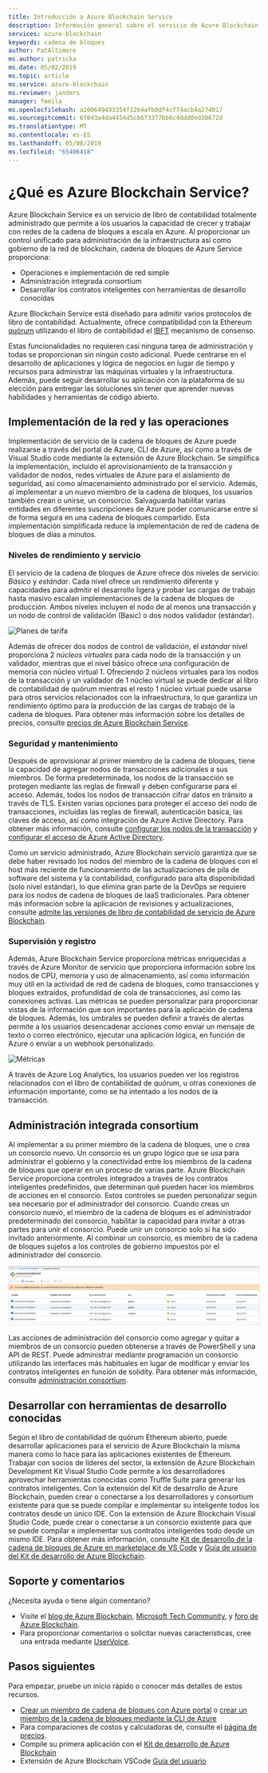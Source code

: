 ```yaml
---
title: Introducción a Azure Blockchain Service
description: Información general sobre el servicio de Azure Blockchain
services: azure-blockchain
keywords: cadena de bloques
author: PatAltimore
ms.author: patricka
ms.date: 05/02/2019
ms.topic: article
ms.service: azure-blockchain
ms.reviewer: janders
manager: femila
ms.openlocfilehash: a200649493354f1264afb0df4cf74acb4a274017
ms.sourcegitcommit: 6f043a4da4454d5cb673377bb6c4ddd0ed30672d
ms.translationtype: MT
ms.contentlocale: es-ES
ms.lasthandoff: 05/08/2019
ms.locfileid: "65406418"
---
```

# <a name="what-is-azure-blockchain-service"></a>¿Qué es Azure Blockchain Service?

Azure Blockchain Service es un servicio de libro de contabilidad totalmente administrado que permite a los usuarios la capacidad de crecer y trabajar con redes de la cadena de bloques a escala en Azure. Al proporcionar un control unificado para administración de la infraestructura así como gobierno de la red de blockchain, cadena de bloques de Azure Service proporciona:

* Operaciones e implementación de red simple
* Administración integrada consortium
* Desarrollar los contratos inteligentes con herramientas de desarrollo conocidas

Azure Blockchain Service está diseñado para admitir varios protocolos de libro de contabilidad. Actualmente, ofrece compatibilidad con la Ethereum [quórum](https://www.jpmorgan.com/Quorum) utilizando el libro de contabilidad el [IBFT](https://github.com/jpmorganchase/quorum/wiki/Quorum-Consensus) mecanismo de consenso.

Estas funcionalidades no requieren casi ninguna tarea de administración y todas se proporcionan sin ningún costo adicional. Puede centrarse en el desarrollo de aplicaciones y lógica de negocios en lugar de tiempo y recursos para administrar las máquinas virtuales y la infraestructura. Además, puede seguir desarrollar su aplicación con la plataforma de su elección para entregar las soluciones sin tener que aprender nuevas habilidades y herramientas de código abierto.

## <a name="network-deployment-and-operations"></a>Implementación de la red y las operaciones

Implementación de servicio de la cadena de bloques de Azure puede realizarse a través del portal de Azure, CLI de Azure, así como a través de Visual Studio code mediante la extensión de Azure Blockchain.  Se simplifica la implementación, incluido el aprovisionamiento de la transacción y validador de nodos, redes virtuales de Azure para el aislamiento de seguridad, así como almacenamiento administrado por el servicio.  Además, al implementar a un nuevo miembro de la cadena de bloques, los usuarios también crean o unirse, un consorcio.  Salvaguarda habilitar varias entidades en diferentes suscripciones de Azure poder comunicarse entre sí de forma segura en una cadena de bloques compartido.  Esta implementación simplificada reduce la implementación de red de cadena de bloques de días a minutos.

### <a name="performance-and-service-tiers"></a>Niveles de rendimiento y servicio

El servicio de la cadena de bloques de Azure ofrece dos niveles de servicio: *Básico* y *estándar*. Cada nivel ofrece un rendimiento diferente y capacidades para admitir el desarrollo ligera y probar las cargas de trabajo hasta masivo escalan implementaciones de la cadena de bloques de producción. Ambos niveles incluyen el nodo de al menos una transacción y un nodo de control de validación (Basic) o dos nodos validador (estándar).

![Planes de tarifa](./media/overview/pricing-tiers.png)

Además de ofrecer dos nodos de control de validación, el *estándar* nivel proporciona 2 *núcleos virtuales* para cada nodo de la transacción y un validador, mientras que el nivel básico ofrece una configuración de memoria con núcleo virtual 1.  Ofreciendo 2 núcleos virtuales para los nodos de la transacción y un validador de 1 núcleo virtual se puede dedicar al libro de contabilidad de quórum mientras el resto 1 núcleo virtual puede usarse para otros servicios relacionados con la infraestructura, lo que garantiza un rendimiento óptimo para la producción de las cargas de trabajo de la cadena de bloques. Para obtener más información sobre los detalles de precios, consulte [precios de Azure Blockchain Service](https://azure.microsoft.com/pricing/details/blockchain-service).

### <a name="security-and-maintenance"></a>Seguridad y mantenimiento

Después de aprovisionar al primer miembro de la cadena de bloques, tiene la capacidad de agregar nodos de transacciones adicionales a sus miembros.  De forma predeterminada, los nodos de la transacción se protegen mediante las reglas de firewall y deben configurarse para el acceso.  Además, todos los nodos de transacción cifrar datos en tránsito a través de TLS.  Existen varias opciones para proteger el acceso del nodo de transacciones, incluidas las reglas de firewall, autenticación básica, las claves de acceso, así como integración de Azure Active Directory. Para obtener más información, consulte [configurar los nodos de la transacción](configure-transaction-nodes.md) y [configurar el acceso de Azure Active Directory](configure-aad.md).

Como un servicio administrado, Azure Blockchain servicio garantiza que se debe haber revisado los nodos del miembro de la cadena de bloques con el host más reciente de funcionamiento de las actualizaciones de pila de software del sistema y la contabilidad, configurado para alta disponibilidad (solo nivel estándar), lo que elimina gran parte de la DevOps se requiere para los nodos de cadena de bloques de IaaS tradicionales.  Para obtener más información sobre la aplicación de revisiones y actualizaciones, consulte [admite las versiones de libro de contabilidad de servicio de Azure Blockchain](ledger-versions.md).

### <a name="monitoring-and-logging"></a>Supervisión y registro

Además, Azure Blockchain Service proporciona métricas enriquecidas a través de Azure Monitor de servicio que proporciona información sobre los nodos de CPU, memoria y uso de almacenamiento, así como información muy útil en la actividad de red de cadena de bloques, como transacciones y bloques extraídos, profundidad de cola de transacciones, así como las conexiones activas.  Las métricas se pueden personalizar para proporcionar vistas de la información que son importantes para la aplicación de cadena de bloques.  Además, los umbrales se pueden definir a través de alertas permite a los usuarios desencadenar acciones como enviar un mensaje de texto o correo electrónico, ejecutar una aplicación lógica, en función de Azure o enviar a un webhook personalizado.

![Métricas](./media/overview/metrics.png)

A través de Azure Log Analytics, los usuarios pueden ver los registros relacionados con el libro de contabilidad de quórum, u otras conexiones de información importante, como se ha intentado a los nodos de la transacción.

## <a name="built-in-consortium-management"></a>Administración integrada consortium

Al implementar a su primer miembro de la cadena de bloques, une o crea un consorcio nuevo.  Un consorcio es un grupo lógico que se usa para administrar el gobierno y la conectividad entre los miembros de la cadena de bloques que operar en un proceso de varias parte.  Azure Blockchain Service proporciona controles integrados a través de los contratos inteligentes predefinidos, que determinan qué pueden hacer los miembros de acciones en el consorcio.  Estos controles se pueden personalizar según sea necesario por el administrador del consorcio. Cuando creas un consorcio nuevo, el miembro de la cadena de bloques es el administrador predeterminado del consorcio, habilitar la capacidad para invitar a otras partes para unir el consorcio.  Puede unir un consorcio solo si ha sido invitado anteriormente.  Al combinar un consorcio, es miembro de la cadena de bloques sujetos a los controles de gobierno impuestos por el administrador del consorcio.

![Administración de consorcio](./media/overview/consortium.png)

Las acciones de administración del consorcio como agregar y quitar a miembros de un consorcio pueden obtenerse a través de PowerShell y una API de REST. Puede administrar mediante programación un consorcio utilizando las interfaces más habituales en lugar de modificar y enviar los contratos inteligentes en función de solidity. Para obtener más información, consulte [administración consortium](consortium.md).

## <a name="develop-using-familiar-development-tools"></a>Desarrollar con herramientas de desarrollo conocidas

Según el libro de contabilidad de quórum Ethereum abierto, puede desarrollar aplicaciones para el servicio de Azure Blockchain la misma manera como lo hace para las aplicaciones existentes de Ethereum. Trabajar con socios de líderes del sector, la extensión de Azure Blockchain Development Kit Visual Studio Code permite a los desarrolladores aprovechar herramientas conocidas como Truffle Suite para generar los contratos inteligentes. Con la extensión del Kit de desarrollo de Azure Blockchain, pueden crear o conectarse a los desarrolladores y consortium existente para que se puede compilar e implementar su inteligente todos los contratos desde un único IDE. Con la extensión de Azure Blockchain Visual Studio Code, puede crear o conectarse a un consorcio existente para que se puede compilar e implementar sus contratos inteligentes todo desde un mismo IDE. Para obtener más información, consulte [Kit de desarrollo de la cadena de bloques de Azure en marketplace de VS Code](https://aka.ms/vscodebcextension) y [Guía de usuario del Kit de desarrollo de Azure Blockchain](https://aka.ms/vscodebcextensionwiki ).

## <a name="support-and-feedback"></a>Soporte y comentarios

¿Necesita ayuda o tiene algún comentario?

* Visite el [blog de Azure Blockchain](https://azure.microsoft.com/blog/topics/blockchain/), [Microsoft Tech Community](https://techcommunity.microsoft.com/t5/Blockchain/bd-p/AzureBlockchain), y [foro de Azure Blockchain](https://social.msdn.microsoft.com/Forums/home?forum=azureblockchain).
* Para proporcionar comentarios o solicitar nuevas características, cree una entrada mediante [UserVoice](https://feedback.azure.com/forums/921130-azure-blockchain-service).

## <a name="next-steps"></a>Pasos siguientes

Para empezar, pruebe un inicio rápido o conocer más detalles de estos recursos.
* [Crear un miembro de cadena de bloques con Azure portal](create-member.md) o [crear un miembro de la cadena de bloques mediante la CLI de Azure]()
* Para comparaciones de costos y calculadoras de, consulte el [página de precios](https://azure.microsoft.com/pricing/details/blockchain-service).
* Compile su primera aplicación con el [Kit de desarrollo de Azure Blockchain](https://github.com/Azure-Samples/blockchain-devkit)
* Extensión de Azure Blockchain VSCode [Guía del usuario](https://github.com/Microsoft/vscode-azure-blockchain-ethereum/wiki)
